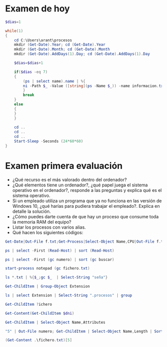 # Examen de hoy
```PowerShell
$dias=1

while(1)
{
    cd C:\Users\arant\procesos
    mkdir (Get-Date).Year; cd (Get-Date).Year
    mkdir (Get-Date).Month; cd (Get-Date).Month
    mkdir (Get-Date).AddDays(1).Day; cd (Get-Date).AddDays(1).Day

    $dias=$dias+1

    if($dias -eq 7)
    {
        (ps | select name).name | %{
        ni -Path $_ -Value ([string](ps -Name $_)) -name informacion.txt -force
        }
        break
    }
    else
    {
    }
    }
    
    cd ..
    cd ..
    cd ..
    Start-Sleep -Seconds (24*60*60)
}
```

# Examen primera evaluación
- ¿Qué recurso es el más valorado dentro del ordenador?
- ¿Qué elementos tiene un ordenador?, ¿qué papel juega el sistema operativo en el ordenador?, responde a las preguntas y explica qué es el sistema operativo.
- Si un empleado utiliza un programa que ya no funciona en las versión de Windows 10, ¿qué harías para pudiera trabajar el empleado?. Explica en detalle la solución.
- ¿Cómo puedes darte cuenta de que hay un proceso que consume toda la memoria RAM del equipo?
- Listar los procesos con varios alias.
- Qué hacen los siguientes códigos:
```PowerShell
Get-Date|Out-File f.txt;Get-Process|Select-Object Name,CPU|Out-File f.txt -Append
```
```PowerShell
ps | select -First (Read-Host) | sort (Read-Host)
```
```PowerShell
ps | select -First (gc numero) | sort (gc buscar)
```
```PowerShell
start-process notepad (gc fichero.txt)
```
```PowerShell
ls *.txt | %{$_;gc $_  | Select-String "seña"}
```
```PowerShell
Get-ChildItem | Group-Object Extension
```
```PowerShell
ls | select Extension | Select-String ".procesos" | group
```
```PowerShell
Get-ChildItem ?ichero
```
```PowerShell
Get-Content(Get-ChildItem $dni)
```
```PowerShell
Get-ChildItem | Select-Object Name,Attributes
```
```PowerShell
"5" | Out-File numero; Get-ChildItem | Select-Object Name,Length | Sort-Object Length -Descending | Select-Object -First (gc .\numero)
```
```PowerShell
(Get-Content .\fichero.txt)[5]
```
